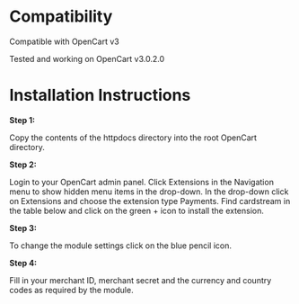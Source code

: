Compatibility
=========================

Compatible with OpenCart v3

Tested and working on OpenCart v3.0.2.0

Installation Instructions
=========================

**Step 1:**

Copy the contents of the httpdocs directory into the root OpenCart directory.

**Step 2:**

Login to your OpenCart admin panel. Click Extensions in the Navigation menu to show hidden menu items in the drop-down. In the drop-down click on Extensions and choose the extension type Payments. Find cardstream in the table below and click on the green + icon to install the extension.

**Step 3:**

To change the module settings click on the blue pencil icon.

**Step 4:**

Fill in your merchant ID, merchant secret and the currency and country codes as required by the module.

